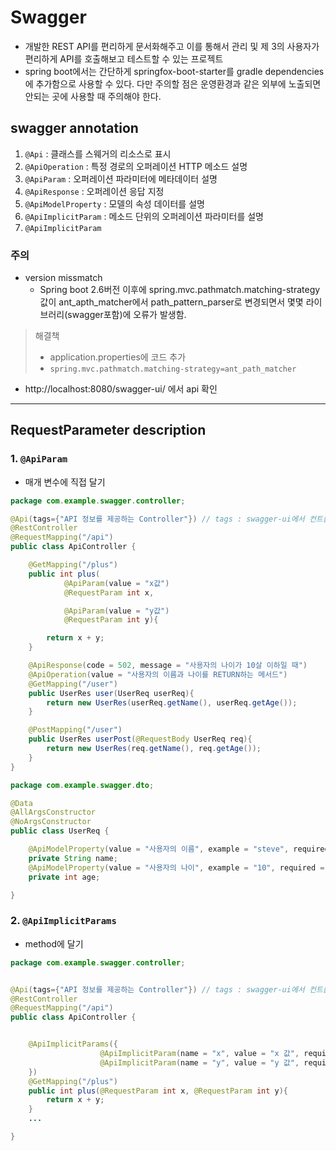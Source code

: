 # Swagger

- 개발한 REST API를 편리하게 문서화해주고 이를 통해서 관리 및 제 3의 사용자가 편리하게 API를 호출해보고 테스트할 수 있는 프로젝트
- spring boot에서는 간단하게 springfox-boot-starter를 gradle dependencies에 추가함으로 사용할 수 있다.
다만 주의할 점은 운영환경과 같은 외부에 노출되면 안되는 곳에 사용할 때 주의해야 한다.

## swagger annotation

1. `@Api` : 클래스를 스웨거의 리소스로 표시
2. `@ApiOperation` : 특정 경로의 오퍼레이션 HTTP 메소드 설명
3. `@ApiParam` : 오퍼레이션 파라미터에 메타데이터 설명
4. `@ApiResponse` : 오퍼레이션 응답 지정
5. `@ApiModelProperty` : 모델의 속성 데이터를 설명
6. `@ApiImplicitParam` : 메소드 단위의 오퍼레이션 파라미터를 설명
7. `@ApiImplicitParam`


### 주의

- version missmatch
  - Spring boot 2.6버전 이후에 spring.mvc.pathmatch.matching-strategy 값이 ant_apth_matcher에서 path_pattern_parser로 변경되면서 몇몇 라이브러리(swagger포함)에 오류가 발생함. 

> 해결책
>  - application.properties에 코드 추가
>  - `spring.mvc.pathmatch.matching-strategy=ant_path_matcher`

- http://localhost:8080/swagger-ui/ 에서 api 확인

----


## RequestParameter description

### 1. `@ApiParam`

- 매개 변수에 직접 달기

```java
package com.example.swagger.controller;

@Api(tags={"API 정보를 제공하는 Controller"}) // tags : swagger-ui에서 컨트롤러 제목 설정
@RestController
@RequestMapping("/api")
public class ApiController {

    @GetMapping("/plus")
    public int plus(
            @ApiParam(value = "x값")
            @RequestParam int x,

            @ApiParam(value = "y값")
            @RequestParam int y){

        return x + y;
    }

    @ApiResponse(code = 502, message = "사용자의 나이가 10살 이하일 때")
    @ApiOperation(value = "사용자의 이름과 나이를 RETURN하는 메서드")
    @GetMapping("/user")
    public UserRes user(UserReq userReq){
        return new UserRes(userReq.getName(), userReq.getAge());
    }

    @PostMapping("/user")
    public UserRes userPost(@RequestBody UserReq req){
        return new UserRes(req.getName(), req.getAge());
    }
}

```

```java
package com.example.swagger.dto;

@Data
@AllArgsConstructor
@NoArgsConstructor
public class UserReq {

    @ApiModelProperty(value = "사용자의 이름", example = "steve", required = true)
    private String name;
    @ApiModelProperty(value = "사용자의 나이", example = "10", required = true)
    private int age;

}

```

### 2. `@ApiImplicitParams`

- method에 달기


```java
package com.example.swagger.controller;


@Api(tags={"API 정보를 제공하는 Controller"}) // tags : swagger-ui에서 컨트롤러 제목 설정
@RestController
@RequestMapping("/api")
public class ApiController {


    @ApiImplicitParams({
                    @ApiImplicitParam(name = "x", value = "x 값", required = true, dataType = "int", paramType = "path"),
                    @ApiImplicitParam(name = "y", value = "y 값", required = true, dataType = "int", paramType = "query"),
    })
    @GetMapping("/plus")
    public int plus(@RequestParam int x, @RequestParam int y){
        return x + y;
    }
    ...

}

```